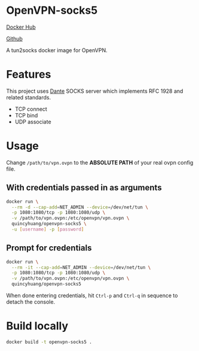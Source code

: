 # OpenVPN-socks5

[Docker Hub](https://hub.docker.com/repository/docker/quincyhuang/openvpn-socks5/)

[Github](https://github.com/quincyyhuang/OpenVPN-socks5)

A tun2socks docker image for OpenVPN.

# Features

This project uses [Dante](https://www.inet.no/dante/) SOCKS server which implements RFC 1928 and related standards.

- TCP connect
- TCP bind
- UDP associate

# Usage

Change `/path/to/vpn.ovpn` to the **ABSOLUTE PATH** of your real ovpn config file.

## With credentials passed in as arguments

```bash
docker run \
  --rm -d --cap-add=NET_ADMIN --device=/dev/net/tun \
  -p 1080:1080/tcp -p 1080:1080/udp \
  -v /path/to/vpn.ovpn:/etc/openvpn/vpn.ovpn \
  quincyhuang/openvpn-socks5 \
  -u [username] -p [password]
```

## Prompt for credentials

```bash
docker run \
  --rm -it --cap-add=NET_ADMIN --device=/dev/net/tun \
  -p 1080:1080/tcp -p 1080:1080/udp \
  -v /path/to/vpn.ovpn:/etc/openvpn/vpn.ovpn \
  quincyhuang/openvpn-socks5
```

When done entering credentials, hit `Ctrl-p` and `Ctrl-q` in sequence to detach the console.

# Build locally

```bash
docker build -t openvpn-socks5 .
```

